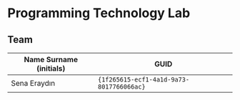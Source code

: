 # Programming Technology Lab

## Team

| Name Surname (initials) | GUID                                     |
| ----------------------- | ---------------------------------------- |
| Sena Eraydın            | `{1f265615-ecf1-4a1d-9a73-8017766066ac}` |

